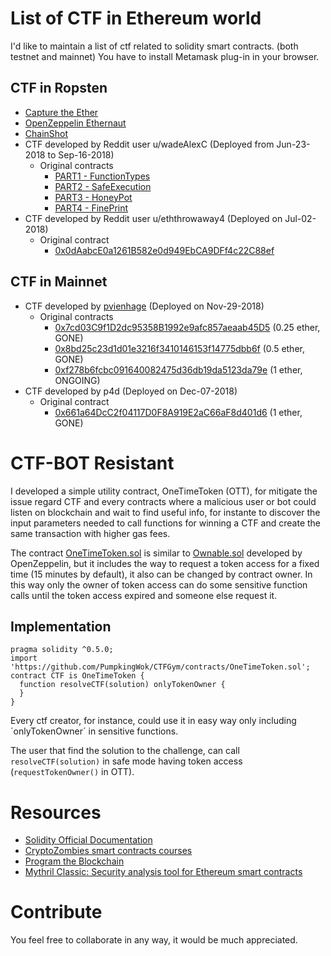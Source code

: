 # List of CTF in Ethereum world

I'd like to maintain a list of ctf related to solidity smart contracts. (both testnet and mainnet)
You have to install Metamask plug-in in your browser.

## CTF in Ropsten

- [Capture the Ether](https://capturetheether.com/)
- [OpenZeppelin Ethernaut](https://ethernaut.zeppelin.solutions/)
- [ChainShot](https://www.chainshot.com/)
- CTF developed by Reddit user u/wadeAlexC (Deployed from Jun-23-2018 to Sep-16-2018)
  - Original contracts
    - [PART1 - FunctionTypes](https://ropsten.etherscan.io/address/0x727c1c8d4b190d208f3701f106f7301cb1a32f27#code)
    - [PART2 - SafeExecution](https://ropsten.etherscan.io/address/0x023916f968af3fbb21ac10abbe18448c79d609c2#code)
    - [PART3 - HoneyPot](https://ropsten.etherscan.io/address/0xdc65b61be773f8be72ded22ac008ad5add045e3c#code)
    - [PART4 - FinePrint](https://ropsten.etherscan.io/address/0x1b359afb0bd86a6c435d178b1fbf8a6fda3ead7d#code)
- CTF developed by Reddit user u/eththrowaway4 (Deployed on Jul-02-2018)
  - Original contract
    - [0x0dAabcE0a1261B582e0d949EbCA9DFf4c22C88ef](https://ropsten.etherscan.io/address/0x0daabce0a1261b582e0d949ebca9dff4c22c88ef#code)

## CTF in Mainnet

- CTF developed by [pvienhage](https://github.com/pvienhage) (Deployed on Nov-29-2018)
  - Original contracts
    - [0x7cd03C9f1D2dc95358B1992e9afc857aeaab45D5](https://etherscan.io/address/0x7cd03C9f1D2dc95358B1992e9afc857aeaab45D5) (0.25 ether, GONE)
    - [0x8bd25c23d1d01e3216f3410146153f14775dbb6f](https://etherscan.io/address/0x8bd25c23d1d01e3216f3410146153f14775dbb6f) (0.5 ether,  GONE)
    - [0xf278b6fcbc091640082475d36db19da5123da79e](https://etherscan.io/address/0xf278b6fcbc091640082475d36db19da5123da79e) (1 ether, ONGOING)
- CTF developed by p4d (Deployed on Dec-07-2018)
  - Original contract
    - [0x661a64DcC2f04117D0F8A919E2aC66aF8d401d6](https://etherscan.io/address/0x661a64DcC2f04117D0F8A919E2aC66aF8d401d6F) (1 ether, GONE)

# CTF-BOT Resistant

I developed a simple utility contract, OneTimeToken (OTT), for mitigate the issue regard CTF and every contracts where a malicious user or bot could listen on blockchain and wait to find useful info, for instante to discover the input parameters needed to call functions for winning a CTF and create the same transaction with higher gas fees.

The contract [OneTimeToken.sol](https://github.com/PumpkingWok/CTFGym/blob/master/OneTimeToken.sol) is similar to [Ownable.sol](https://github.com/OpenZeppelin/openzeppelin-solidity/blob/master/contracts/ownership/Ownable.sol) developed by OpenZeppelin, but it includes the way to request a token access for a fixed time (15 minutes by default), it also can be changed by contract owner. In this way only the owner of token access can do some sensitive function calls until the token access expired and someone else request it.

## Implementation
```
pragma solidity ^0.5.0;
import 'https://github.com/PumpkingWok/CTFGym/contracts/OneTimeToken.sol';
contract CTF is OneTimeToken {
  function resolveCTF(solution) onlyTokenOwner {
  }
}
```
Every ctf creator, for instance, could use it in easy way only including ´onlyTokenOwner´ in sensitive functions.

The user that find the solution to the challenge, can call `resolveCTF(solution)` in safe mode having token access (`requestTokenOwner()` in OTT).
# Resources

- [Solidity Official Documentation](https://solidity.readthedocs.io/en/v0.4.25/)
- [CryptoZombies smart contracts courses](https://cryptozombies.io/en/course/)
- [Program the Blockchain](https://programtheblockchain.com/)
- [Mythril Classic: Security analysis tool for Ethereum smart contracts](https://mythril.ai/)

# Contribute

You feel free to collaborate in any way, it would be much appreciated.
